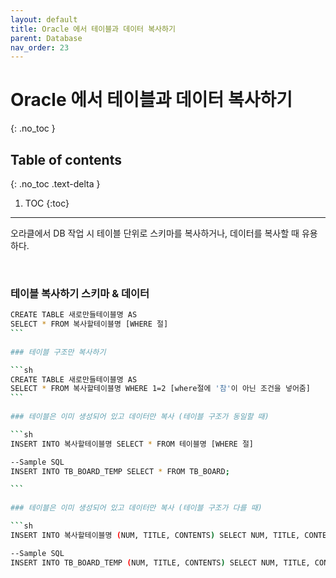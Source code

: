 ```yaml
---
layout: default
title: Oracle 에서 테이블과 데이터 복사하기
parent: Database
nav_order: 23
---
```


# Oracle 에서 테이블과 데이터 복사하기

{: .no_toc }

## Table of contents
{: .no_toc .text-delta }

1. TOC
{:toc}

----

오라클에서 DB 작업 시 테이블 단위로 스키마를 복사하거나, 데이터를 복사할 때 유용하다.
 

 
### 테이블 복사하기 스키마 & 데이터

```sh
CREATE TABLE 새로만들테이블명 AS
SELECT * FROM 복사할테이블명 [WHERE 절]
``` 
 
### 테이블 구조만 복사하기

```sh
CREATE TABLE 새로만들테이블명 AS
SELECT * FROM 복사할테이블명 WHERE 1=2 [where절에 '참'이 아닌 조건을 넣어줌]
``` 
 
### 테이블은 이미 생성되어 있고 데이터만 복사 (테이블 구조가 동일할 때)

```sh
INSERT INTO 복사할테이블명 SELECT * FROM 테이블명 [WHERE 절]

--Sample SQL
INSERT INTO TB_BOARD_TEMP SELECT * FROM TB_BOARD;

``` 
 
### 테이블은 이미 생성되어 있고 데이터만 복사 (테이블 구조가 다를 때)

```sh
INSERT INTO 복사할테이블명 (NUM, TITLE, CONTENTS) SELECT NUM, TITLE, CONTENTS FROM 테이블명

--Sample SQL
INSERT INTO TB_BOARD_TEMP (NUM, TITLE, CONTENTS) SELECT NUM, TITLE, CONTENTS FROM TB_BOARD;
```